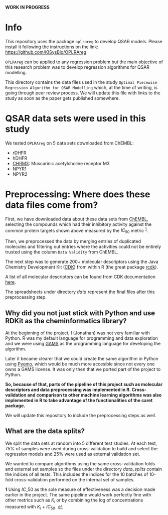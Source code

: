 **WORK IN PROGRESS**

# Info

This repository uses the package `oplrareg` to develop QSAR models. Please install it following the instructions on the link: https://github.com/KISysBio/OPLRAreg

`OPLRAreg` can be applied to any regression problem but the main objective of this research problem was to develop regression algorithms for QSAR modelling.

This directory contains the data files used in the study `Optimal Piecewise Regression Algorithm for QSAR Modelling` which, at the time of writing, is going through peer review process. We will update this file with links to the study as soon as the paper gets published somewhere.

# QSAR data sets were used in this study

We tested `OPLRAreg` on 5 data sets downloaded from ChEMBL:

- rDHFR
- hDHFR
- [CHRM3](https://www.ebi.ac.uk/chembl/target/inspect/CHEMBL245): Muscarinic acetylcholine receptor M3
- NPYR1
- NPYR2

# Preprocessing: Where does these data files come from?

First, we have downloaded data about these data sets from [ChEMBL](https://www.ebi.ac.uk/chembl/), selecting the compounds which had their inhibitory activity against the common protein targets shown above measured by the $IC_50$ metric <sup id="a1">[1](#f1)</sup>.

Then, we preprocessed the data by merging entries of duplicated molecules and filtering out entries where the activities could not be entirely trusted using the column `Data Validity` from ChEMBL.

The next step was to generate 200+ molecular descriptors using the Java Chemistry Development Kit ([CDK](https://cdk.github.io/)) from within R (the great package [rcdk](https://github.com/rajarshi/cdkr)).

A list of all molecular descriptors can be found from CDK documentation [here](https://cdk.github.io/cdk/1.5/docs/api/org/openscience/cdk/qsar/descriptors/molecular/package-summary.html).

The spreadsheets under directory _data_ represent the final files after this preprocessing step. 

## Why did you not just stick with Python and use RDKit as the cheminformatics library? 

At the beginning of the project, I (Jonathan) was not very familiar with Python. R was my default language for programming and data exploration and we were using [GAMS](https://www.gams.com/latest/docs/UG_Tutorial.html) as the programming language for developing the algorithm. 

Later it became clearer that we could create the same algorithm in Python using [Pyomo](http://www.pyomo.org/), which would be much more accesible since not every one owns a GAMS license. It was only then that we ported part of the project to Python.

**So, because of that, parts of the pipeline of this project such as molecular descriptors and data preprocessing was implemented in R. Cross-validation and comparison to other machine learning algorithms was also implemented in R to take advantage of the functionalities of the caret package.**

We will update this repository to include the preprocessing steps as well.

## What are the data splits?

We split the data sets at random into 5 different test studies. At each test, 75% of samples were used during cross-validation to build and select the regression models and 25% were used as external validation set.

We wanted to compare algorithms using the same cross-validation folds and external set samples so the files under the directory _data\_splits_ contain the indices of all tests. This includes the indices for the 10 batches of 10-fold cross-validation performed on the internal set of samples. 

<b id="f1">1</b> Using $IC\_50$ as the sole measure of effectiveness was a decision made earlier in the project. The same pipeline would work perfectly fine with other metrics such as $K_i$ or by combining the log of concentrations measured with $K_i$ + $IC_50$. [↩](#a1)

